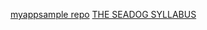 [myappsample repo](https://github.com/Ordash/myappsample)
[THE SEADOG SYLLABUS](https://github.com/green-fox-academy/seadog-syllabus)
